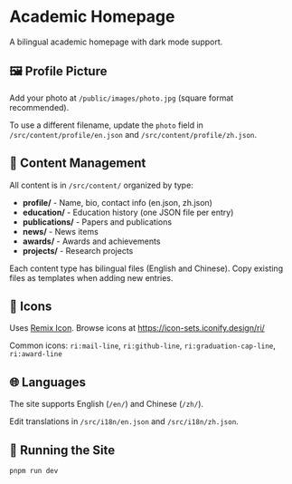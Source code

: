 # Academic Homepage

A bilingual academic homepage with dark mode support.

## 🖼️ Profile Picture

Add your photo at `/public/images/photo.jpg` (square format recommended).

To use a different filename, update the `photo` field in `/src/content/profile/en.json` and `/src/content/profile/zh.json`.

## 📝 Content Management

All content is in `/src/content/` organized by type:

- **profile/** - Name, bio, contact info (en.json, zh.json)
- **education/** - Education history (one JSON file per entry)
- **publications/** - Papers and publications
- **news/** - News items
- **awards/** - Awards and achievements
- **projects/** - Research projects

Each content type has bilingual files (English and Chinese). Copy existing files as templates when adding new entries.

## 🎨 Icons

Uses [Remix Icon](https://remixicon.com/). Browse icons at https://icon-sets.iconify.design/ri/

Common icons: `ri:mail-line`, `ri:github-line`, `ri:graduation-cap-line`, `ri:award-line`

## 🌐 Languages

The site supports English (`/en/`) and Chinese (`/zh/`).

Edit translations in `/src/i18n/en.json` and `/src/i18n/zh.json`.

## 🚀 Running the Site

```bash
pnpm run dev
```

